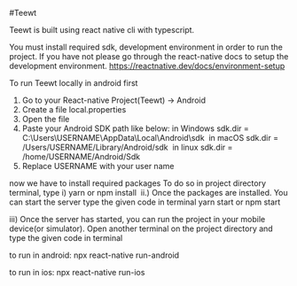 #Teewt

Teewt is built using react native cli with typescript.

You must install required sdk, development environment in order to run the project.
If you have not please go through the react-native docs to setup the development environment.
https://reactnative.dev/docs/environment-setup

To run Teewt locally in android first
1. Go to your React-native Project(Teewt) -> Android
2. Create a file local.properties
3. Open the file
4. Paste your Android SDK path like below: in Windows sdk.dir = C:\\Users\\USERNAME\\AppData\\Local\\Android\\sdk  in macOS sdk.dir = /Users/USERNAME/Library/Android/sdk  in linux sdk.dir = /home/USERNAME/Android/Sdk
5. Replace USERNAME with your user name

now we have to install required packages
To do so
in project directory terminal, type i) yarn 
or
npm install
 ii.) Once the packages are installed. You can start the server
type the given code in terminal
yarn start 
or 
npm start

iii) Once the server has started, you can run the project in your mobile device(or simulator). Open another terminal on the project directory and type the given code in terminal

to run in android:
npx react-native run-android

to run in ios:
npx react-native run-ios

